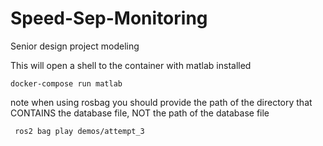 # Speed-Sep-Monitoring
Senior design project modeling

This will open a shell to the container with matlab installed

    docker-compose run matlab
note when using rosbag you should provide the path of the directory that CONTAINS the database file, NOT the path of the database file
       
     ros2 bag play demos/attempt_3

